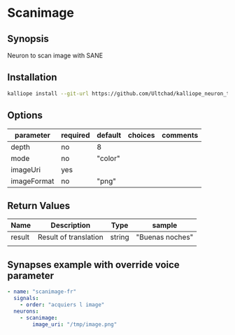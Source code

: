 # Scanimage

## Synopsis

Neuron to scan image with SANE

## Installation

```bash
kalliope install --git-url https://github.com/Ultchad/kalliope_neuron_translate
```

## Options

| parameter | required | default | choices                                | comments                                                                         |
|-----------|----------|---------|----------------------------------------|----------------------------------------------------------------------------------|
| depth     | no       |    8    |                                        |  |
| mode      | no       |  "color"|                                        |     |
| imageUri  | yes      |         |                                        |                                                              |
| imageFormat  | no      |   "png"      |       

## Return Values

| Name     | Description           | Type   | sample          |
|----------|-----------------------|--------|-----------------|
| result   | Result of translation | string | "Buenas noches" |
|      |

## Synapses example with override voice parameter

```yml
- name: "scanimage-fr"
  signals:
    - order: "acquiers l image"
  neurons:
    - scanimage:
        image_uri: "/tmp/image.png"
       
        
```
